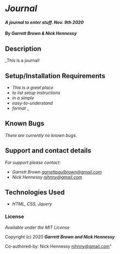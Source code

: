 # _Journal_

#### _A journal to enter stuff. Nov. 9th 2020_

#### By _**Garrett Brown & Nick Hennessy**_

## Description

_This is a journal!

## Setup/Installation Requirements

* _This is a great place_
* _to list setup instructions_
* _in a simple_
* _easy-to-understand_
* _format_
_

## Known Bugs

_There are currently no known bugs._

## Support and contact details

_For support please contact:_

* _Garrett Brown <garrettpaulbrown@gmail.com>_
* _Nick Hennessy <njhnny@gmail.com>_

## Technologies Used

* _HTML, CSS, Jquery_

### License

*Available under the MIT License*

Copyright (c) 2020 **_Garrett Brown and Nick Hennessy_**







Co-authored-by: Nick Hennessy <njhnny@gmail.com>"